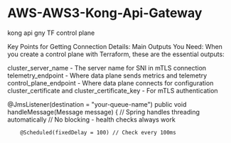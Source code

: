 # AWS-AWS3-Kong-Api-Gateway
kong api gny TF control plane


Key Points for Getting Connection Details:
Main Outputs You Need:
When you create a control plane with Terraform, these are the essential outputs:

cluster_server_name - The server name for SNI in mTLS connection
telemetry_endpoint - Where data plane sends metrics and telemetry
control_plane_endpoint - Where data plane connects for configuration
cluster_certificate and cluster_certificate_key - For mTLS authentication



@JmsListener(destination = "your-queue-name")
    public void handleMessage(Message message) {
        // Spring handles threading automatically
        // No blocking - health checks always work


        @Scheduled(fixedDelay = 100) // Check every 100ms
